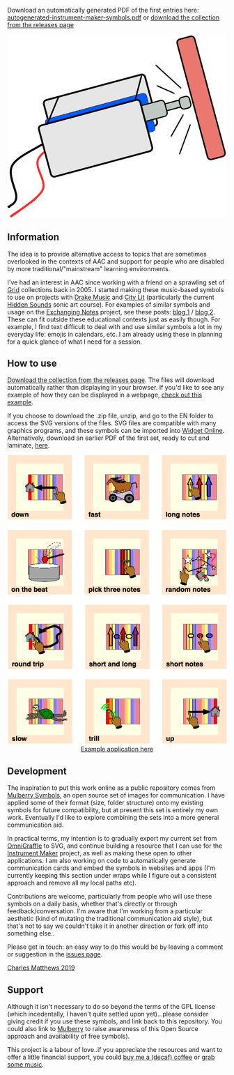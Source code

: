 Download an automatically generated PDF of the first entries here:  [autogenerated-instrument-maker-symbols.pdf](http://ardisson.net/instrument-maker/autogenerated-instrument-maker-symbols.pdf) or [download the collection from the releases page](https://github.com/matthewscharles/instrument-maker-symbols/releases/tag/0.0.1)

![A line-drawing of a solenoid striking a surface.](documentation/solenoid.png)

## Information

The idea is to provide alternative access to topics that are sometimes overlooked in the contexts of AAC and support for people who are disabled by more traditional/"mainstream" learning environments.  

I've had an interest in AAC since working with a friend on a sprawling set of [Grid](https://thinksmartbox.com/) collections back in 2005. I started making these music-based symbols to use on projects with [Drake Music](http://www.drakemusic.org/) and [City Lit](http://www.citylit.ac.uk/) (particularly the current [Hidden Sounds](https://twitter.com/matthewscharles/status/1045346922654048257) sonic art course). For examples of similar symbols and usage on the [Exchanging Notes](https://www.drakemusic.org/exchanging-notes/) project, see these posts: [blog 1](https://www.drakemusic.org/blog/charles-matthews/improvisation-resources/) / [blog 2](https://www.drakemusic.org/blog/charles-matthews/informing-ipad-play-with-movement-in-the-classroom/). These can fit outside these educational contexts just as easily though. For example, I find text difficult to deal with and use similar symbols a lot in my everyday life: emojis in calendars, etc..I am already using these in planning for a quick glance of what I need for a session.

## How to use

[Download the collection from the releases page](https://github.com/matthewscharles/instrument-maker-symbols/releases/tag/0.0.1).  The files will download automatically rather than displaying in your browser. If you'd like to see any example of how they can be displayed in a webpage, [check out this example](https://matthewscharles.github.io/instrument-maker-symbols/examples/).

If you choose to download the .zip file, unzip, and go to the EN folder to access the SVG versions of the files.  SVG files are compatible with many graphics programs, and these symbols can be imported into [Widget Online](https://widgitonline.com/).  Alternatively, download an earlier PDF of the first set, ready to cut and laminate, [here](http://ardisson.net/instrument-maker/autogenerated-instrument-maker-symbols.pdf).

<p align=center>
  <img src= examples/iPad_workshop_cards.png>
  <br>
  <a href=https://www.drakemusic.org/blog/charles-matthews/improvisation-resources/>Example application here</a>
</p>

## Development
The inspiration to put this work online as a public repository comes from [Mulberry Symbols](https://mulberrysymbols.org/), an open source set of images for communication. I have applied some of their format (size, folder structure) onto my existing symbols for future compatibility, but at present this set is entirely my own work. Eventually I'd like to explore combining the sets into a more general communication aid.

In practical terms, my intention is to gradually export my current set from [OmniGraffle](https://www.omnigroup.com/omnigraffle/) to SVG, and continue building a resource that I can use for the [Instrument Maker](https://github.com/matthewscharles/instrument-maker) project, as well as making these open to other applications.  I am also working on code to automatically generate communication cards and embed the symbols in websites and apps (I'm currently keeping this section under wraps while I figure out a consistent approach and remove all my local paths etc).

Contributions are welcome, particularly from people who will use these symbols on a daily basis, whether that's directly or through feedback/conversation. I'm aware that I'm working from a particular aesthetic (kind of mutating the traditional communication aid style), but that's not to say we couldn't take it in another direction or fork off into something else..

Please get in touch: an easy way to do this would be by leaving a comment or suggestion in the [issues page](https://github.com/matthewscharles/instrument-maker-symbols/issues).

[Charles Matthews 2019](http://ardisson.net/a/)

## Support 
Although it isn't necessary to do so beyond the terms of the GPL license (which incedentally, I haven't quite settled upon yet)...please consider giving credit if you use these symbols, and link back to this repository. You could also link to [Mulberry](https://mulberrysymbols.org/) to raise awareness of this Open Source approach and availability of free symbols).

This project is a labour of love..if you appreciate the resources and want to offer a little financial support, you could [buy me a (decaf) coffee](https://ko-fi.com/matthewscharles) or [grab some music](https://ardisson.bandcamp.com/album/peaks).
